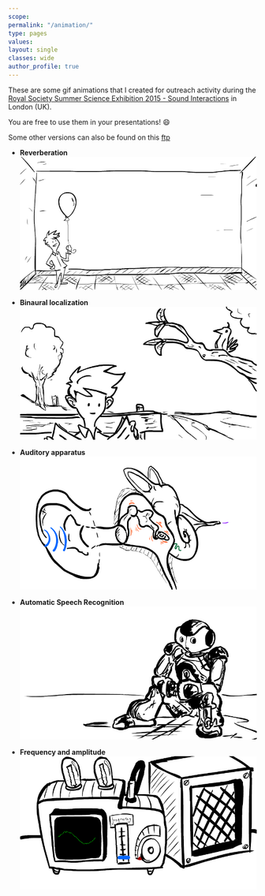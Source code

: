 ```yaml
---
scope:
permalink: "/animation/"
type: pages
values:
layout: single
classes: wide
author_profile: true
---
```


These are some gif animations that I created
for outreach activity during the
[Royal Society Summer Science Exhibition 2015 - Sound Interactions](http://sse.royalsociety.org/2015/sound-interactions/)
in London (UK).

You are free to use them in your presentations! :smile:

Some other versions can also be found on this [ftp](ftp://ftp.esat.kuleuven.be/SISTA/nantonel/Videos/)

* **Reverberation**
![](/assets/images/science_weekv2.gif)

* **Binaural localization**
![](/assets/images/interauralv1.gif)

* **Auditory apparatus**
![](/assets/images/auditory_apparatus.gif)

* **Automatic Speech Recognition**
![](/assets/images/naoSR.gif)

* **Frequency and amplitude**
![](/assets/images/oscilloscope.gif)
